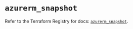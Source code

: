 # `azurerm_snapshot`

Refer to the Terraform Registry for docs: [`azurerm_snapshot`](https://registry.terraform.io/providers/hashicorp/azurerm/3.104.0/docs/resources/snapshot).
